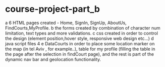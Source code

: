 # course-project-part_b
a  6 HTML pages created - Home, SignIn, SignUp, AboutUs, FindCourts,MyProfile.
b the forms created by combination of character num limitation, text types and more validations.
c css created in order to control the design (element position,hover style, responsive web design etc...)
d java script files 
4 e DataCourts in order to place some location marker on the map (in tel Aviv , for example..), table for my profile (filling the table in the page after the selection in findCourt page), and the rest is part of the dynamic nav bar  and geolocation functionality.
